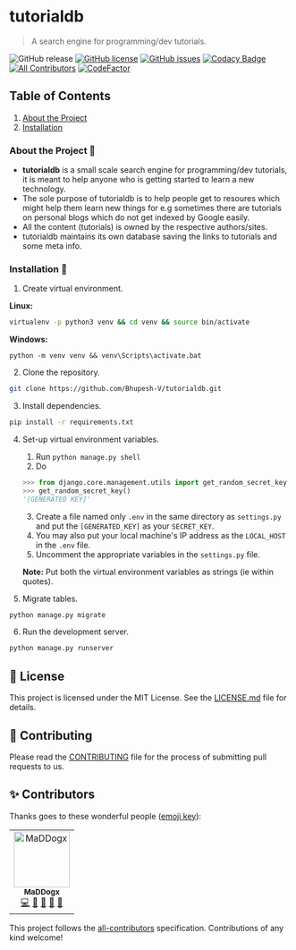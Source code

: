 # tutorialdb

> A search engine for programming/dev tutorials.

![GitHub release](https://img.shields.io/github/release/Bhupesh-V/tutorialdb)
[![GitHub license](https://img.shields.io/github/license/Bhupesh-V/tutorialdb)](https://github.com/Bhupesh-V/tutorialdb/blob/master/LICENSE)
[![GitHub issues](https://img.shields.io/github/issues/Bhupesh-V/tutorialdb)](https://github.com/Bhupesh-V/tutorialdb/issues)
[![Codacy Badge](https://api.codacy.com/project/badge/Grade/af7df141776744a49435a876c7b87834)](https://app.codacy.com/app/Bhupesh-V/tutorialdb?utm_source=github.com&utm_medium=referral&utm_content=Bhupesh-V/tutorialdb&utm_campaign=Badge_Grade_Dashboard)
[![All Contributors](https://img.shields.io/badge/all_contributors-1-orange.svg?style=flat-square)](#contributors)
[![CodeFactor](https://www.codefactor.io/repository/github/bhupesh-v/tutorialdb/badge)](https://www.codefactor.io/repository/github/bhupesh-v/tutorialdb)

## Table of Contents

1. [About the Project](#about-the-project)
2. [Installation](#installation-)


### About the Project 🔘

- **tutorialdb** is a small scale search engine for programming/dev tutorials, it is meant to help anyone who is getting started to learn a new technology.
- The sole purpose of tutorialdb is to help people get to resoures which might help them learn new things for e.g sometimes there are tutorials on personal blogs which do not get indexed by Google easily.
- All the content (tutorials) is owned by the respective authors/sites.
- tutorialdb maintains its own database saving the links to tutorials and some meta info.

### Installation 🔮

1. Create virtual environment.

**Linux:**
```bash
virtualenv -p python3 venv && cd venv && source bin/activate
```

**Windows:**
```batch
python -m venv venv && venv\Scripts\activate.bat
```

2. Clone the repository.

```bash
git clone https://github.com/Bhupesh-V/tutorialdb.git
```    

3. Install dependencies.

```bash
pip install -r requirements.txt
```

4. Set-up virtual environment variables.

	1. Run `python manage.py shell`
	2. Do 
	```python
	>>> from django.core.management.utils import get_random_secret_key
	>>> get_random_secret_key()
	'[GENERATED KEY]'
	```
	3. Create a file named only `.env` in the same directory as `settings.py` and put the `[GENERATED_KEY]` as your `SECRET_KEY`.
	4. You may also put your local machine's IP address as the `LOCAL_HOST` in the `.env` file.
	5. Uncomment the appropriate variables in the `settings.py` file.

	__Note:__ Put both the virtual environment variables as strings (ie within quotes).

4. Migrate tables.

```bash
python manage.py migrate
```

6. Run the development server.

```bash
python manage.py runserver
```

## 📝 License

This project is licensed under the MIT License. See the [LICENSE.md](LICENSE) file for details.

## 👋 Contributing

Please read the [CONTRIBUTING](CONTRIBUTING.md) file for the process of submitting pull requests to us.

## ✨ Contributors

Thanks goes to these wonderful people ([emoji key](https://allcontributors.org/docs/en/emoji-key)):

<!-- ALL-CONTRIBUTORS-LIST:START - Do not remove or modify this section -->
<!-- prettier-ignore -->
<table>
  <tr>
    <td align="center"><a href="https://github.com/Animesh-Ghosh"><img src="https://avatars3.githubusercontent.com/u/34956994?v=4" width="100px;" alt="MaDDogx"/><br /><sub><b>MaDDogx</b></sub></a><br /><a href="https://github.com/Bhupesh-V/tutorialdb/commits?author=Animesh-Ghosh" title="Code">💻</a> <a href="https://github.com/Bhupesh-V/tutorialdb/issues?q=author%3AAnimesh-Ghosh" title="Bug reports">🐛</a> <a href="#ideas-Animesh-Ghosh" title="Ideas, Planning, & Feedback">🤔</a> <a href="#review-Animesh-Ghosh" title="Reviewed Pull Requests">👀</a> <a href="#userTesting-Animesh-Ghosh" title="User Testing">📓</a></td>
  </tr>
</table>

<!-- ALL-CONTRIBUTORS-LIST:END -->

This project follows the [all-contributors](https://github.com/all-contributors/all-contributors) specification. Contributions of any kind welcome!